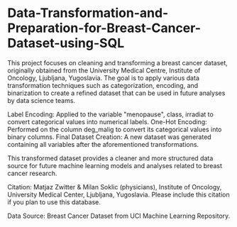 # Data-Transformation-and-Preparation-for-Breast-Cancer-Dataset-using-SQL

This project focuses on cleaning and transforming a breast cancer dataset, originally obtained from the University Medical Centre, Institute of Oncology, Ljubljana, Yugoslavia. The goal is to apply various data transformation techniques such as categorization, encoding, and binarization to create a refined dataset that can be used in future analyses by data science teams.

Label Encoding: Applied to the variable "menopause", class, irradiat to convert categorical values into numerical labels.
One-Hot Encoding: Performed on the column deg_malig to convert its categorical values into binary columns.
Final Dataset Creation: A new dataset was generated containing all variables after the aforementioned transformations.

This transformed dataset provides a cleaner and more structured data source for future machine learning models and analyses related to breast cancer research.

Citation: Matjaz Zwitter & Milan Soklic (physicians), Institute of Oncology, University Medical Center, Ljubljana, Yugoslavia. Please include this citation if you plan to use this database.

Data Source: Breast Cancer Dataset from UCI Machine Learning Repository.
